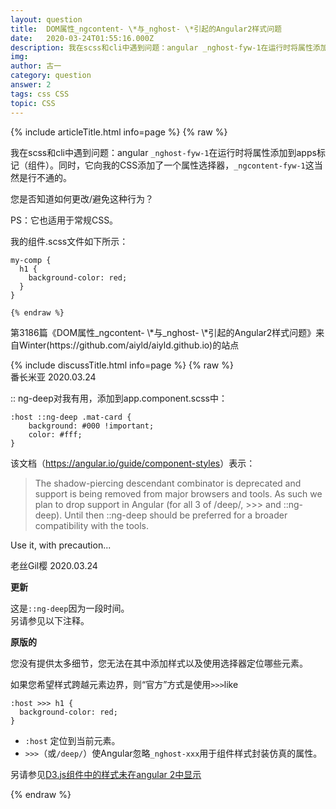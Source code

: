 ```yaml
---
layout: question
title:  DOM属性_ngcontent- \*与_nghost- \*引起的Angular2样式问题
date:   2020-03-24T01:55:16.000Z
description: 我在scss和cli中遇到问题：angular _nghost-fyw-1在运行时将属性添加到apps标记（组件）。同时，它向我的CSS添加了一个属性选择...
img: 
author: 古一
category: question
answer: 2
tags: css CSS
topic: CSS
---
```

<div class="article-root">
  <div class="article">
    {% include articleTitle.html info=page %}
    {% raw %}
    <div class="article-content"><p><font style="vertical-align: inherit;"><font style="vertical-align: inherit;">我在scss和cli中遇到问题：angular </font></font><code>_nghost-fyw-1</code><font style="vertical-align: inherit;"><font style="vertical-align: inherit;">在运行时</font><font style="vertical-align: inherit;">将属性添加</font><font style="vertical-align: inherit;">到apps标记（组件）。</font><font style="vertical-align: inherit;">同时，它向我的CSS添加了一个属性选择器，</font></font><code>_ngcontent-fyw-1</code><font style="vertical-align: inherit;"><font style="vertical-align: inherit;">这当然是行不通的。</font></font></p>

<p><font style="vertical-align: inherit;"><font style="vertical-align: inherit;">您是否知道如何更改/避免这种行为？</font></font></p>

<p><font style="vertical-align: inherit;"><font style="vertical-align: inherit;">PS：它也适用于常规CSS。</font></font></p>

<p><font style="vertical-align: inherit;"><font style="vertical-align: inherit;">我的组件.scss文件如下所示：</font></font></p>

<pre><code>my-comp {<font></font>
  h1 {<font></font>
    background-color: red;<font></font>
  }<font></font>
}<font></font>
</code></pre></div>
    {% endraw %}
  </div>
  <p class="winter_mark">第3186篇《DOM属性_ngcontent- \*与_nghost- \*引起的Angular2样式问题》来自Winter(https://github.com/aiyld/aiyld.github.io)的站点</p>
  <div class="discuss-wrapper">
    {% include discussTitle.html info=page %}
    {% raw %}
    <div class="discuss-item">
        <div class="discuss-parent">
          <div class="discuss-meta">
            <span class="discuss-user">番长米亚</span>
            <span class="discuss-time">2020.03.24</span>
          </div>
          <div class="discuss-comment"><p><font style="vertical-align: inherit;"><font style="vertical-align: inherit;">:: ng-deep对我有用，添加到app.component.scss中：</font></font></p>

<pre><code>:host ::ng-deep .mat-card {<font></font>
    background: #000 !important;<font></font>
    color: #fff;<font></font>
}<font></font>
</code></pre>

<p><font style="vertical-align: inherit;"><font style="vertical-align: inherit;">该文档（</font></font><a href="https://angular.io/guide/component-styles" rel="nofollow noreferrer"><font style="vertical-align: inherit;"><font style="vertical-align: inherit;">https://angular.io/guide/component-styles</font></font></a><font style="vertical-align: inherit;"><font style="vertical-align: inherit;">）表示：</font></font></p>

<blockquote>
  <p>The shadow-piercing descendant combinator is deprecated and support is
  being removed from major browsers and tools. As such we plan to drop
  support in Angular (for all 3 of /deep/, &gt;&gt;&gt; and ::ng-deep). Until
  then ::ng-deep should be preferred for a broader compatibility with
  the tools.</p>
</blockquote>

<p>Use it, with precaution...</p></div>
        </div></div><div class="discuss-item">
        <div class="discuss-parent">
          <div class="discuss-meta">
            <span class="discuss-user">老丝Gil樱</span>
            <span class="discuss-time">2020.03.24</span>
          </div>
          <div class="discuss-comment"><p><strong><font style="vertical-align: inherit;"><font style="vertical-align: inherit;">更新</font></font></strong></p>

<p><font style="vertical-align: inherit;"><font style="vertical-align: inherit;">这是</font></font><code>::ng-deep</code><font style="vertical-align: inherit;"><font style="vertical-align: inherit;">因为一段时间。</font></font><br><font style="vertical-align: inherit;"><font style="vertical-align: inherit;">
另请参见以下注释。</font></font></p>

<p><strong><font style="vertical-align: inherit;"><font style="vertical-align: inherit;">原版的</font></font></strong></p>

<p><font style="vertical-align: inherit;"><font style="vertical-align: inherit;">您没有提供太多细节，您无法在其中添加样式以及使用选择器定位哪些元素。</font></font></p>

<p><font style="vertical-align: inherit;"><font style="vertical-align: inherit;">如果您希望样式跨越元素边界，则“官方”方式是使用</font></font><code>&gt;&gt;&gt;</code><font style="vertical-align: inherit;"><font style="vertical-align: inherit;">like</font></font></p>

<pre><code>:host &gt;&gt;&gt; h1 {<font></font>
  background-color: red;<font></font>
}<font></font>
</code></pre>

<ul>
<li><code>:host</code><font style="vertical-align: inherit;"><font style="vertical-align: inherit;"> 定位到当前元素。</font></font></li>
<li><code>&gt;&gt;&gt;</code><font style="vertical-align: inherit;"><font style="vertical-align: inherit;">（或</font></font><code>/deep/</code><font style="vertical-align: inherit;"><font style="vertical-align: inherit;">）使Angular忽略</font></font><code>_nghost-xxx</code><font style="vertical-align: inherit;"><font style="vertical-align: inherit;">用于组件样式封装仿真的属性。</font></font></li>
</ul>

<p><font style="vertical-align: inherit;"><font style="vertical-align: inherit;">另请参见</font></font><a href="https://stackoverflow.com/questions/36214546/styles-in-component-for-d3-js-do-not-show-in-angular-2"><font style="vertical-align: inherit;"><font style="vertical-align: inherit;">D3.js组件中的样式未在angular 2中显示</font></font></a></p></div>
        </div></div>
    {% endraw %}
  </div>
<div>
